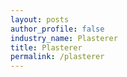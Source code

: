 ```yaml
---
layout: posts 
author_profile: false 
industry_name: Plasterer
title: Plasterer
permalink: /plasterer
---
```

